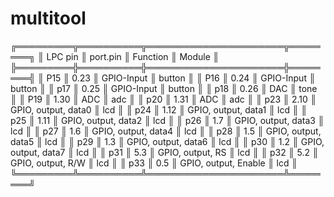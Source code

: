 # multitool

╔═════════╦══════════╦══════════════════════╦════════╗
║ LPC pin ║ port.pin ║       Function       ║ Module ║
╠═════════╬══════════╬══════════════════════╬════════╣
║ P15     ║     0.23 ║ GPIO-Input           ║ button ║
║ P16     ║     0.24 ║ GPIO-Input           ║ button ║
║ p17     ║     0.25 ║ GPIO-Input           ║ button ║
║ p18     ║     0.26 ║ DAC                  ║ tone   ║
║ P19     ║     1.30 ║ ADC                  ║ adc    ║
║ p20     ║     1.31 ║ ADC                  ║ adc    ║
║ p23     ║     2.10 ║ GPIO, output, data0  ║ lcd    ║
║ p24     ║     1.12 ║ GPIO, output, data1  ║ lcd    ║
║ p25     ║     1.11 ║ GPIO, output, data2  ║ lcd    ║
║ p26     ║      1.7 ║ GPIO, output, data3  ║ lcd    ║
║ p27     ║      1.6 ║ GPIO, output, data4  ║ lcd    ║
║ p28     ║      1.5 ║ GPIO, output, data5  ║ lcd    ║
║ p29     ║      1.3 ║ GPIO, output, data6  ║ lcd    ║
║ p30     ║      1.2 ║ GPIO, output, data7  ║ lcd    ║
║ p31     ║      5.3 ║ GPIO, output, RS     ║ lcd    ║
║ p32     ║      5.2 ║ GPIO, output, R/W    ║ lcd    ║
║ p33     ║      0.5 ║ GPIO, output, Enable ║ lcd    ║
╚═════════╩══════════╩══════════════════════╩════════╝
